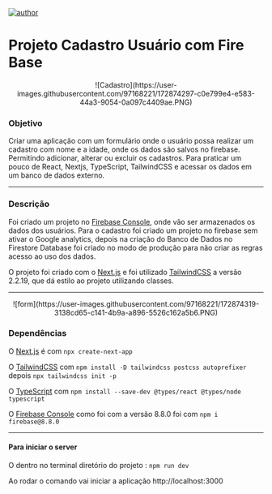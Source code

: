 [![author](	https://img.shields.io/badge/LinkedIn-0077B5?style=for-the-badge&logo=linkedin&logoColor=white)](https://www.linkedin.com/in/gregory-froehlich-0b799b219/)
# Projeto Cadastro Usuário com Fire Base


<div align="center">
 ![Cadastro](https://user-images.githubusercontent.com/97168221/172874297-c0e799e4-e583-44a3-9054-0a097c4409ae.PNG)
</div>

### Objetivo 
Criar uma aplicação com um formulário onde o usuário possa realizar um cadastro com nome e a idade, onde os dados são salvos no firebase. Permitindo adicionar, alterar ou excluir os cadastros. Para praticar um pouco de React, Nextjs, TypeScript, TailwindCSS e acessar os dados em um banco de dados externo.
<hr>

### Descrição 

Foi criado um projeto no [Firebase Console](https://console.firebase.google.com/?hl=pt-br), onde vão ser armazenados os dados dos usuários. Para o cadastro foi criado um projeto no firebase sem ativar o Google analytics, depois na criação do Banco de Dados no Firestore Database foi criado no modo de produção para não criar as regras acesso ao uso dos dados.

O projeto foi criado com o [Next.js](https://nextjs.org/) e foi utilizado [TailwindCSS](https://v2.tailwindcss.com/) a versão 2.2.19, que dá estilo ao projeto utilizando classes. 



<hr>

<div align="center">
![form](https://user-images.githubusercontent.com/97168221/172874319-3138cd65-c141-4b9a-a896-5526c162a5b6.PNG)
</div>

### Dependências 

O [Next.js](https://nextjs.org/) é com `npx create-next-app`

O [TailwindCSS](https://v2.tailwindcss.com/) com `npm install -D tailwindcss postcss autoprefixer` depois `npx tailwindcss init -p`

O [TypeScript](https://www.typescriptlang.org/download) com `npm install --save-dev @types/react @types/node typescript`

O [Firebase Console](https://console.firebase.google.com/?hl=pt-br) como foi com a versão 8.8.0 foi com `npm i firebase@8.8.0`

<hr>

#### Para iniciar o server 

O  dentro no terminal diretório do projeto : `npm run dev`

Ao rodar o comando vai iniciar a aplicação http://localhost:3000
